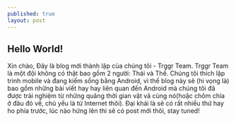 ```yaml
---
published: true
layout: post
---
```




## Hello World!

Xin chào,
Đây là blog mới thành lập của chúng tôi - Trggr Team. Trggr Team là một đội không có thật bao gồm 2 người: Thái và Thế. Chúng tôi thích lập trình mobile và đang kiếm sống bằng Android, vì thế blog này sẽ (hi vọng là) bao gồm những bài viết hay hay liên quan đến Android mà chúng tôi đã được trải nghiệm từ những quãng thời gian vật vã cùng nó(hoặc chôm chỉa ở đâu đó về, chủ yếu là từ Internet thôi). Đại khái là sẽ có rất nhiều thứ hay ho phía trước, lúc nào hứng lên thì sẽ có post mới thôi, stay tuned!
